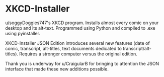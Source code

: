 # XKCD-Installer
u/soggyDoggies747's XKCD program. Installs almost every comic on your desktop and its alt-text.
Programmed using Python and compiled to .exe using pyinstaller.

XKCD-Installer JSON Edition introduces several new features (date of comic, transcript, alt-titles, text documents dedicated to transcript/alt-titles). Requires a stronger computer versus the original edition.

Thank you is underway for u/CraigularB for bringing to attention the JSON interface that made these new additions possible.
